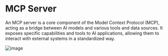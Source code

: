 # MCP Server

An MCP server is a core component of the Model Context Protocol (MCP), acting as a bridge between AI models and various tools and data sources. It exposes specific capabilities and tools to AI applications, allowing them to interact with external systems in a standardized way.

![image](https://github.com/user-attachments/assets/20d48681-317e-4aa2-83bd-662e580dc3aa)


